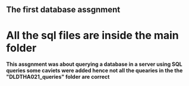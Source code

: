 ## The first database assgnment  
# All the sql files are inside the main folder
**This assgnment was about querying a database in a server using SQL queries some caviets were added hence not all the quearies in the the "DLDTHA021_queries" folder are correct** 
